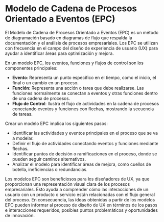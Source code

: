 # Modelo de Cadena de Procesos Orientado a Eventos (EPC)

El Modelo de Cadena de Procesos Orientado a Eventos (EPC) es un método de diagramación basado en diagramas de flujo que respalda la documentación y el análisis de procesos empresariales. Los EPC se utilizan con frecuencia en el campo del diseño de experiencia de usuario (UX) para ayudar a identificar áreas para optimización y mejora.

En un modelo EPC, los eventos, funciones y flujos de control son los componentes principales:

- **Evento**: Representa un punto específico en el tiempo, como el inicio, el final o un cambio en un proceso.
- **Función**: Representa una acción o tarea que debe realizarse. Las funciones normalmente se conectan a eventos y otras funciones dentro de una cadena de procesos.
- **Flujo de Control**: Ilustra el flujo de actividades en la cadena de procesos conectando eventos y funciones con flechas, mostrando la secuencia de tareas.

Crear un modelo EPC implica los siguientes pasos:

- Identificar las actividades y eventos principales en el proceso que se va a modelar.
- Definir el flujo de actividades conectando eventos y funciones mediante flechas.
- Identificar puntos de decisión o ramificaciones en el proceso, donde se pueden seguir caminos alternativos.
- Analizar el modelo para identificar áreas de mejora, como cuellos de botella, ineficiencias o redundancias.

Los modelos EPC son beneficiosos para los diseñadores de UX, ya que proporcionan una representación visual clara de los procesos empresariales. Esto ayuda a comprender cómo las interacciones de un usuario con un producto o servicio están relacionadas con el flujo general del proceso. En consecuencia, las ideas obtenidas a partir de los modelos EPC pueden informar al proceso de diseño de UX en términos de los pasos e interacciones requeridos, posibles puntos problemáticos y oportunidades de innovación.
